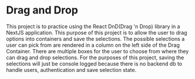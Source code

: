 # Drag and Drop

This project is to practice using the React DnD(Drag 'n Drop) library in a NextJS application. This purpose of this project is to allow the user to drag options into containers and save the selections. The possible selections a user can pick from are rendered in a column on the left side of the Drag Container. There are multiple boxes for the user to choose from where they can drag and drop selections. For the purposes of this project, saving the selections will just be console logged because there is no backend db to handle users, authentication and save selection state. 
